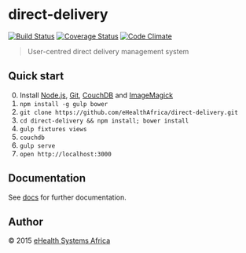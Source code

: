 # direct-delivery

[![Build Status][travis-image]][travis-url]
[![Coverage Status][coveralls-image]][coveralls-url]
[![Code Climate][codeclimate-image]][codeclimate-url]

[travis-url]: https://travis-ci.org/eHealthAfrica/direct-delivery
[travis-image]: https://img.shields.io/travis/eHealthAfrica/direct-delivery/develop.svg
[coveralls-url]: https://coveralls.io/r/eHealthAfrica/direct-delivery
[coveralls-image]: https://img.shields.io/coveralls/eHealthAfrica/direct-delivery/develop.svg
[codeclimate-url]: https://codeclimate.com/github/eHealthAfrica/direct-delivery
[codeclimate-image]: https://img.shields.io/codeclimate/github/eHealthAfrica/direct-delivery.svg

> User-centred direct delivery management system

## Quick start

0. Install [Node.js][], [Git][], [CouchDB][] and [ImageMagick][]
1. `npm install -g gulp bower`
2. `git clone https://github.com/eHealthAfrica/direct-delivery.git`
3. `cd direct-delivery && npm install; bower install`
4. `gulp fixtures views`
5. `couchdb`
6. `gulp serve`
7. `open http://localhost:3000`

[Node.js]: http://nodejs.org
[Git]: http://git-scm.com
[CouchDB]: https://couchdb.apache.org
[ImageMagick]: http://imagemagick.org

## Documentation

See [docs](docs) for further documentation.

## Author

© 2015 [eHealth Systems Africa](http://ehealthafrica.org)
